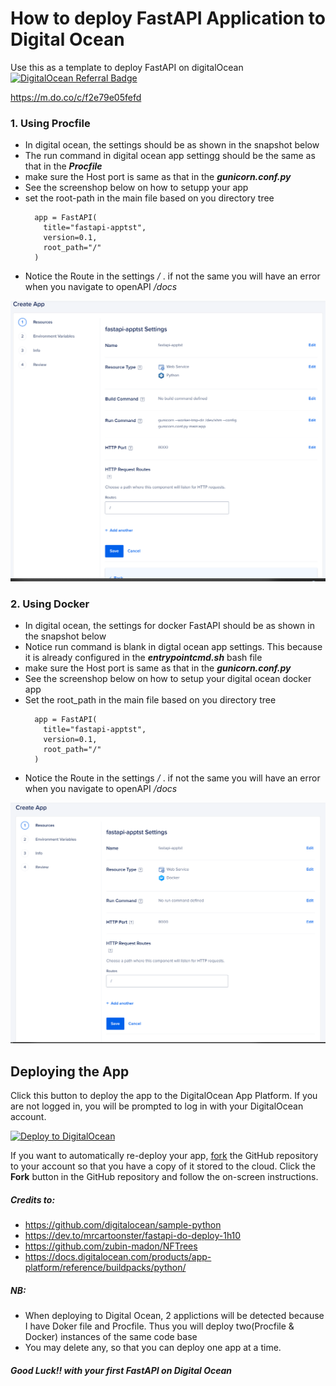 
# How to deploy FastAPI Application to Digital Ocean
Use this as a template to deploy FastAPI on digitalOcean
[![DigitalOcean Referral Badge](https://web-platforms.sfo2.cdn.digitaloceanspaces.com/WWW/Badge%201.svg)](https://www.digitalocean.com/?refcode=f2e79e05fefd&utm_campaign=Referral_Invite&utm_medium=Referral_Program&utm_source=badge)

https://m.do.co/c/f2e79e05fefd

### **1.** Using Procfile 
* In digital ocean, the settings should be as shown in the snapshot below
* The run command in digital ocean app settingg should be the same as that in the ***Procfile***
* make sure the Host port is same as that in the ***gunicorn.conf.py*** 
* See the screenshop below on how to setupp your app
* set the root-path in the main file based on you directory tree 
    ```
      app = FastAPI(
        title="fastapi-apptst",
        version=0.1,
        root_path="/"
      )
    ```
* Notice the Route in the settings */* . if not the same you will have an error when you navigate to openAPI */docs*

![plot](./FastAPIdigitalOceanDeploy_Procfile.png)

### **2.** Using Docker
* In digital ocean, the settings for docker FastAPI should be as shown in the snapshot below
* Notice run command is blank in digtal ocean app settings. This because it is already configured in the  ***entrypointcmd.sh*** bash file
* make sure the Host port is same as that in the ***gunicorn.conf.py*** 
* See the screenshop below on how to setup your digital ocean docker app
* Set the root_path in the main file based on you directory tree 
    ```
      app = FastAPI(
        title="fastapi-apptst",
        version=0.1,
        root_path="/"
      )
    ```
* Notice the Route in the settings */* . if not the same you will have an error when you navigate to openAPI */docs*

![plot](./FastAPIdigitalOceanDeploy_Docker.png)

## Deploying the App

Click this button to deploy the app to the DigitalOcean App Platform. If you are not logged in, you will be prompted to log in with your DigitalOcean account.

[![Deploy to DigitalOcean](https://www.deploytodo.com/do-btn-blue.svg)](https://cloud.digitalocean.com/apps/new?repo=https://github.com/kabuchanga/fastapi-apptst/tree/main&refcode=f2e79e05fefd)

If you want to automatically re-deploy your app, [fork](https://docs.github.com/en/github/getting-started-with-github/fork-a-repo) the GitHub repository to your account so that you have a copy of it stored to the cloud. Click the **Fork** button in the GitHub repository and follow the on-screen instructions.

##### Credits to:
* https://github.com/digitalocean/sample-python
* https://dev.to/mrcartoonster/fastapi-do-deploy-1h10 
* https://github.com/zubin-madon/NFTrees
* https://docs.digitalocean.com/products/app-platform/reference/buildpacks/python/
##### NB:
* When deploying to Digital Ocean, 2 applictions will be detected because I have Doker file and Procfile. Thus you will deploy two(Procfile & Docker) instances of the same code base
* You may delete any, so that you can deploy one app at a time.

##### Good Luck!! with your first FastAPI on Digital Ocean



